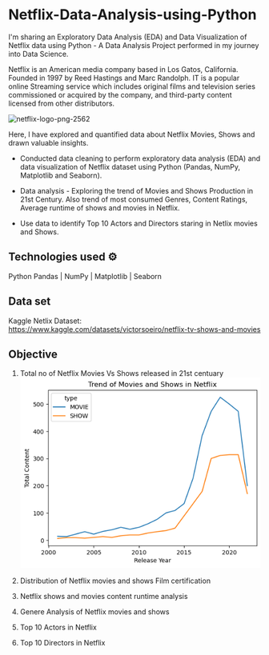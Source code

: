 # Netflix-Data-Analysis-using-Python

I'm sharing an Exploratory Data Analysis (EDA) and Data Visualization of Netflix data using Python - A Data Analysis Project performed in my journey into Data Science.

Netflix is an American media company based in Los Gatos, California. Founded in 1997 by Reed Hastings and Marc Randolph. IT is a popular online Streaming service which includes original films and television series commissioned or acquired by the company, and third-party content licensed from other distributors. 

![netflix-logo-png-2562](https://user-images.githubusercontent.com/125726682/228943665-3279385b-e53c-4261-aa26-2a8df2ac0020.png)

Here, l have explored and quantified data about Netflix Movies, Shows and drawn valuable insights.

* Conducted data cleaning to perform exploratory data analysis (EDA) and data visualization of Netflix dataset using Python (Pandas, NumPy, Matplotlib and Seaborn).

* Data analysis - Exploring the trend of Movies and Shows Production in 21st Century. Also trend of most consumed Genres, Content Ratings, Average runtime of shows and movies in Netflix.

* Use data to identify Top 10 Actors and Directors staring in Netlix movies and Shows.

## Technologies used ⚙️

  Python
  Pandas | NumPy | Matplotlib | Seaborn
  
## Data set
Kaggle Netlix Dataset:
https://www.kaggle.com/datasets/victorsoeiro/netflix-tv-shows-and-movies

## Objective

1. Total no of Netflix Movies Vs Shows released in 21st centuary
[![Alt Text](1.png)](https://www.kaggle.com/code/sangeetharavikumar/netflixanalysis/notebook)

2. Distribution of Netflix movies and shows Film certification 
3. Netflix shows and movies content runtime analysis
4. Genere Analysis of Netflix movies and shows
5. Top 10 Actors in Netflix
6. Top 10 Directors in Netflix
